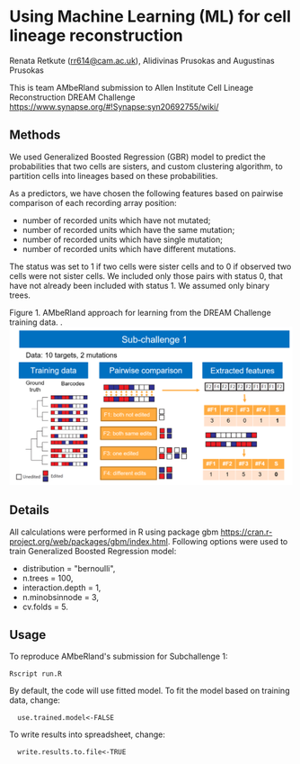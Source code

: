 # Using Machine Learning (ML) for cell lineage reconstruction
Renata Retkute (rr614@cam.ac.uk), Alidivinas Prusokas and Augustinas Prusokas

This is team AMbeRland submission to Allen Institute Cell Lineage Reconstruction DREAM Challenge https://www.synapse.org/#!Synapse:syn20692755/wiki/

## Methods
We used  Generalized Boosted Regression (GBR)  model to predict the probabilities that two cells are sisters, and custom clustering algorithm, to partition cells into lineages based on these probabilities.  

As a predictors, we have chosen the following features based on pairwise comparison of each recording array position:
- number of recorded units which have not mutated;
- number of recorded units which have  the same mutation;
- number of recorded units which have  single mutation;
- number of recorded units which have different mutations. 

The status  was set to 1 if two cells were sister cells and to 0 if observed two cells were not sister cells. We included only those pairs with status 0, that have not already been included with status 1.  We assumed only binary trees.

Figure 1. AMbeRland approach for learning from the DREAM Challenge training data. .
![](AMbeRland_Method.png)

## Details
All calculations were performed in R using package gbm https://cran.r-project.org/web/packages/gbm/index.html.
Following options were used to train Generalized Boosted Regression model:
- distribution = "bernoulli",
-  n.trees = 100,
-  interaction.depth = 1,
-  n.minobsinnode = 3,
-  cv.folds = 5.

## Usage
To reproduce AMbeRland's submission for Subchallenge 1:

    Rscript run.R

By default, the code will use fitted model. To fit the model based on training data, change:

      use.trained.model<-FALSE
    
To write results into spreadsheet, change:

      write.results.to.file<-TRUE

    
